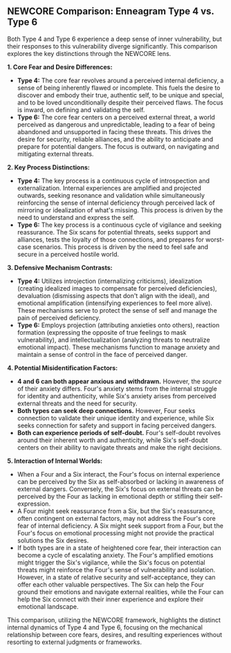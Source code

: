 ## NEWCORE Comparison: Enneagram Type 4 vs. Type 6

Both Type 4 and Type 6 experience a deep sense of inner vulnerability, but their responses to this vulnerability diverge significantly. This comparison explores the key distinctions through the NEWCORE lens.

**1. Core Fear and Desire Differences:**

* **Type 4:** The core fear revolves around a perceived internal deficiency, a sense of being inherently flawed or incomplete. This fuels the desire to discover and embody their true, authentic self, to be unique and special, and to be loved unconditionally despite their perceived flaws.  The focus is inward, on defining and validating the self.
* **Type 6:** The core fear centers on a perceived external threat, a world perceived as dangerous and unpredictable, leading to a fear of being abandoned and unsupported in facing these threats. This drives the desire for security, reliable alliances, and the ability to anticipate and prepare for potential dangers. The focus is outward, on navigating and mitigating external threats.

**2. Key Process Distinctions:**

* **Type 4:** The key process is a continuous cycle of introspection and externalization.  Internal experiences are amplified and projected outwards, seeking resonance and validation while simultaneously reinforcing the sense of internal deficiency through perceived lack of mirroring or idealization of what's missing. This process is driven by the need to understand and express the self.
* **Type 6:** The key process is a continuous cycle of vigilance and seeking reassurance.  The Six scans for potential threats, seeks support and alliances, tests the loyalty of those connections, and prepares for worst-case scenarios. This process is driven by the need to feel safe and secure in a perceived hostile world.

**3. Defensive Mechanism Contrasts:**

* **Type 4:**  Utilizes introjection (internalizing criticisms), idealization (creating idealized images to compensate for perceived deficiencies), devaluation (dismissing aspects that don't align with the ideal), and emotional amplification (intensifying experiences to feel more alive). These mechanisms serve to protect the sense of self and manage the pain of perceived deficiency.
* **Type 6:**  Employs projection (attributing anxieties onto others), reaction formation (expressing the opposite of true feelings to mask vulnerability), and intellectualization (analyzing threats to neutralize emotional impact). These mechanisms function to manage anxiety and maintain a sense of control in the face of perceived danger.

**4. Potential Misidentification Factors:**

* **4 and 6 can both appear anxious and withdrawn.** However, the *source* of their anxiety differs. Four's anxiety stems from the internal struggle for identity and authenticity, while Six's anxiety arises from perceived external threats and the need for security.
* **Both types can seek deep connections.**  However, Four seeks connection to validate their unique identity and experience, while Six seeks connection for safety and support in facing perceived dangers.
* **Both can experience periods of self-doubt.**  Four's self-doubt revolves around their inherent worth and authenticity, while Six's self-doubt centers on their ability to navigate threats and make the right decisions.

**5. Interaction of Internal Worlds:**

* When a Four and a Six interact, the Four's focus on internal experience can be perceived by the Six as self-absorbed or lacking in awareness of external dangers. Conversely, the Six's focus on external threats can be perceived by the Four as lacking in emotional depth or stifling their self-expression.
* A Four might seek reassurance from a Six, but the Six's reassurance, often contingent on external factors, may not address the Four's core fear of internal deficiency.  A Six might seek support from a Four, but the Four's focus on emotional processing might not provide the practical solutions the Six desires.
*  If both types are in a state of heightened core fear, their interaction can become a cycle of escalating anxiety. The Four's amplified emotions might trigger the Six's vigilance, while the Six's focus on potential threats might reinforce the Four's sense of vulnerability and isolation.  However, in a state of relative security and self-acceptance, they can offer each other valuable perspectives. The Six can help the Four ground their emotions and navigate external realities, while the Four can help the Six connect with their inner experience and explore their emotional landscape.


This comparison, utilizing the NEWCORE framework, highlights the distinct internal dynamics of Type 4 and Type 6, focusing on the mechanical relationship between core fears, desires, and resulting experiences without resorting to external judgments or frameworks.
